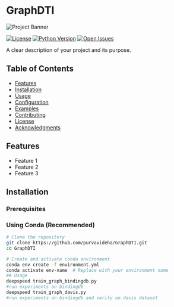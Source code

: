 # GraphDTI

![Project Banner](assets/banner.png) <!-- Optional -->

[![License](https://img.shields.io/badge/License-MIT-blue.svg)](https://opensource.org/licenses/MIT)
[![Python Version](https://img.shields.io/badge/python-3.8%20%7C%203.9%20%7C%203.10-blue)](https://www.python.org/)
[![Open Issues](https://img.shields.io/github/issues/your-username/repo-name)](https://github.com/your-username/repo-name/issues)

A clear description of your project and its purpose.

## Table of Contents
- [Features](#features)
- [Installation](#installation)
- [Usage](#usage)
- [Configuration](#configuration)
- [Examples](#examples)
- [Contributing](#contributing)
- [License](#license)
- [Acknowledgments](#acknowledgments)

## Features
- Feature 1
- Feature 2
- Feature 3

## Installation

### Prerequisites


### Using Conda (Recommended)
```bash
# Clone the repository
git clone https://github.com/purvavideha/GraphDTI.git
cd GraphDTI

# Create and activate conda environment
conda env create -f environment.yml
conda activate env-name  # Replace with your environment name
## Usage
deepspeed train_graph_bindingdb.py
#run experiments on bindingdb
deepspeed train_graph_davis.py
#run experiments on bindingdb and verify on davis dataset 

